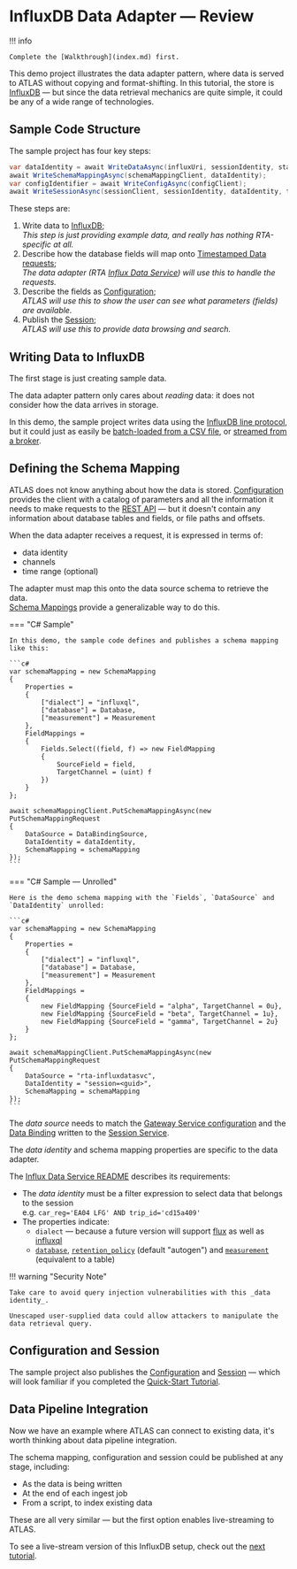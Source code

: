 # InfluxDB Data Adapter  &mdash; Review

!!! info

    Complete the [Walkthrough](index.md) first.

This demo project illustrates the data adapter pattern, where data is served to ATLAS without copying and format-shifting. In this tutorial, the store is [InfluxDB](https://www.influxdata.com/products/influxdb/) &mdash; but since the data retrieval mechanics are quite simple, it could be any of a wide range of technologies.

## Sample Code Structure

The sample project has four key steps:

```c# linenums="1"
var dataIdentity = await WriteDataAsync(influxUri, sessionIdentity, startNanos, durationNanos, intervalNanos);
await WriteSchemaMappingAsync(schemaMappingClient, dataIdentity);
var configIdentifier = await WriteConfigAsync(configClient);
await WriteSessionAsync(sessionClient, sessionIdentity, dataIdentity, timestamp, startNanos, durationNanos, configIdentifier);
```

These steps are:

1. Write data to [InfluxDB](https://www.influxdata.com/products/influxdb/);  
   _This step is just providing example data, and really has nothing RTA-specific at all._
2. Describe how the database fields will map onto [Timestamped Data requests](../../../../api/#operation/get-timestamped-data);  
   _The data adapter (RTA [Influx Data Service](../../../services/rta-influxdatasvc/README.md)) will use this to handle the requests._
3. Describe the fields as [Configuration](../../configuration/index.md);  
   _ATLAS will use this to show the user can see what parameters (fields) are available._
4. Publish the [Session](../../sessions/index.md);  
   _ATLAS will use this to provide data browsing and search._

## Writing Data to InfluxDB

The first stage is just creating sample data.

The data adapter pattern only cares about _reading_ data: it does not consider how the data arrives in storage.

In this demo, the sample project writes data using the [InfluxDB line protocol](https://docs.influxdata.com/influxdb/v1.8/write_protocols/line_protocol_tutorial/), but it could just as easily be [batch-loaded from a CSV file](https://www.influxdata.com/blog/how-to-write-points-from-csv-to-influxdb/), or [streamed from a broker](https://www.influxdata.com/blog/influxdb-and-kafka-how-companies-are-integrating-the-two/).

## Defining the Schema Mapping

ATLAS does not know anything about how the data is stored. [Configuration](../../configuration/index.md) provides the client with a catalog of parameters and all the information it needs to make requests to the [REST API](../../../../api/#operation/get-timestamped-data) &mdash; but it doesn't contain any information about  database tables and fields, or file paths and offsets.

When the data adapter receives a request, it is expressed in terms of:

* data identity
* channels
* time range (optional)

The adapter must map this onto the data source schema to retrieve the data.  
[Schema Mappings](../../data/schema-mappings.md) provide a generalizable way to do this.

=== "C# Sample"

    In this demo, the sample code defines and publishes a schema mapping like this:

    ```c#
    var schemaMapping = new SchemaMapping
    {
        Properties =
        {
            ["dialect"] = "influxql",
            ["database"] = Database,
            ["measurement"] = Measurement
        },
        FieldMappings =
        {
            Fields.Select((field, f) => new FieldMapping
            {
                SourceField = field,
                TargetChannel = (uint) f
            })
        }
    };

    await schemaMappingClient.PutSchemaMappingAsync(new PutSchemaMappingRequest
    {
        DataSource = DataBindingSource,
        DataIdentity = dataIdentity,
        SchemaMapping = schemaMapping
    });
    ```

=== "C# Sample &mdash; Unrolled"

    Here is the demo schema mapping with the `Fields`, `DataSource` and `DataIdentity` unrolled:

    ```c#
    var schemaMapping = new SchemaMapping
    {
        Properties =
        {
            ["dialect"] = "influxql",
            ["database"] = Database,
            ["measurement"] = Measurement
        },
        FieldMappings =
        {
            new FieldMapping {SourceField = "alpha", TargetChannel = 0u},
            new FieldMapping {SourceField = "beta", TargetChannel = 1u},
            new FieldMapping {SourceField = "gamma", TargetChannel = 2u}
        }
    };

    await schemaMappingClient.PutSchemaMappingAsync(new PutSchemaMappingRequest
    {
        DataSource = "rta-influxdatasvc",
        DataIdentity = "session=<guid>",
        SchemaMapping = schemaMapping
    });
    ```

The _data source_ needs to match the [Gateway Service configuration](../../../services/rta-gatewaysvc/README.md#configuration) and the [Data Binding](../../sessions/data-bindings.md) written to the [Session Service](../../../services/rta-sessionsvc/README.md).

The _data identity_ and schema mapping properties are specific to the data adapter.

The [Influx Data Service README](../../../services/rta-influxdatasvc/README.md#publishing-schema-mappings) describes its requirements:

* The _data identity_ must be a filter expression to select data that belongs to the session  
  e.g. `car_reg='EA04 LFG' AND trip_id='cd15a409'`
* The properties indicate:
    * `dialect` &mdash; because a future version will support [flux](https://docs.influxdata.com/influxdb/v2.0/query-data/) as well as [influxql](https://docs.influxdata.com/influxdb/v2.0/query-data/influxql/)
    * [`database`](https://docs.influxdata.com/influxdb/v1.8/concepts/glossary/#database), [`retention_policy`](https://docs.influxdata.com/influxdb/v1.8/concepts/glossary/#retention-policy-rp) (default "autogen") and [`measurement`](https://docs.influxdata.com/influxdb/v1.8/concepts/glossary/#measurement) (equivalent to a table)

!!! warning "Security Note"

    Take care to avoid query injection vulnerabilities with this _data identity_.

    Unescaped user-supplied data could allow attackers to manipulate the data retrieval query.

## Configuration and Session

The sample project also publishes the [Configuration](../../configuration/index.md) and [Session](../../sessions/index.md) &mdash; which will look familiar if you completed the [Quick-Start Tutorial](../quick-start/index.md).

## Data Pipeline Integration

Now we have an example where ATLAS can connect to existing data, it's worth thinking about data pipeline integration.

The schema mapping, configuration and session could be published at any stage, including:

* As the data is being written
* At the end of each ingest job
* From a script, to index existing data

These are all very similar &mdash; but the first option enables live-streaming to ATLAS.

To see a live-stream version of this InfluxDB setup, check out the [next tutorial](../live/index.md).
